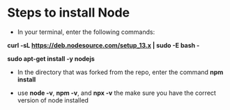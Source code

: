 # Steps to install Node

- In your terminal, enter the following commands:

**curl -sL https://deb.nodesource.com/setup_13.x | sudo -E bash -**

**sudo apt-get install -y nodejs**
  
- In the directory that was forked from the repo, enter the command **npm install**
  
- use **node -v**, **npm -v**, and **npx -v** the make sure you have the correct version of node installed
